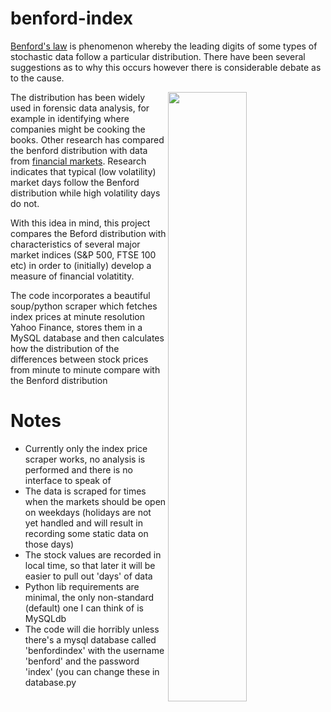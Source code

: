 # benford-index

<a href="https://en.wikipedia.org/wiki/Benford%27s_law">Benford's law</a> is phenomenon whereby the leading digits of some types of stochastic data follow a particular distribution.
There have been several suggestions as to why this occurs however there is considerable debate as to the cause.

<img src="https://upload.wikimedia.org/wikipedia/commons/4/46/Rozklad_benforda.svg" width="50%" height="50%" align="right">

The distribution has been widely used in forensic data analysis, for example in identifying where companies might be cooking the books. Other research has compared the benford distribution with data from <a href="http://link.springer.com/chapter/10.1007%2F978-88-470-1481-7_10">financial markets</a>. Research indicates that typical (low volatility) market days follow the Benford distribution while high volatility days do not. 

With this idea in mind, this project compares the Beford distribution with characteristics of several major market indices (S&P 500, FTSE 100 etc) in order to (initially) develop a measure of financial volatitity.

The code incorporates a beautiful soup/python scraper which fetches index prices at minute resolution Yahoo Finance, stores them in a MySQL database and then calculates how the distribution of the differences between stock prices from minute to minute compare with the Benford distribution

# Notes

- Currently only the index price scraper works, no analysis is performed and there is no interface to speak of
- The data is scraped for times when the markets should be open on weekdays (holidays are not yet handled and will result in recording some static data on those days)
- The stock values are recorded in local time, so that later it will be easier to pull out 'days' of data
- Python lib requirements are minimal, the only non-standard (default) one I can think of is MySQLdb
- The code will die horribly unless there's a mysql database called 'benfordindex' with the username 'benford' and the password 'index' (you can change these in database.py
